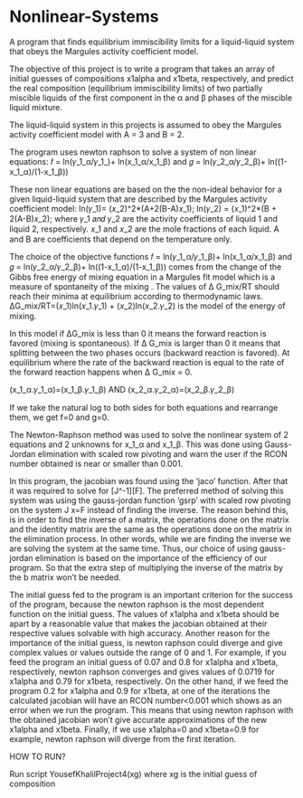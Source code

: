 # Nonlinear-Systems
A program that finds equilibrium immiscibility limits for a liquid-liquid system that obeys the Margules activity coefficient model.


The objective of this project is to write a program that takes an array of initial guesses of compositions x1alpha and x1beta, respectively, and predict the real composition (equilibrium immiscibility limits) of two partially miscible liquids of the first component in the α and β phases of the miscible liquid mixture.

The liquid-liquid system in this projects is assumed to obey the Margules activity coefficient model with A = 3 and B = 2.

The program uses newton raphson to solve a system of non linear equations: 
𝑓 = ln(𝛾_1_α/𝛾_1_)+ ln(x_1_α/x_1_β)
and 
𝑔 = ln(𝛾_2_α/𝛾_2_β)+ ln((1-x_1_α)/(1-x_1_β))

These non linear equations are based on the the non-ideal behavior for a given liquid-liquid system that are described by the Margules activity coefficient model:
ln(𝛾_1)= (𝑥_2)^2*(A+2(B-A)𝑥_1);
ln(𝛾_2) = (𝑥_1)^2*(B + 2(A-B)𝑥_2);
where 𝛾_1 𝑎𝑛𝑑 𝛾_2 are the activity coefficients of liquid 1 and liquid 2, respectively. 𝑥_1 and 𝑥_2 are the mole fractions of each liquid. A and B are coefficients that depend on the temperature only.

The choice of the objective functions 𝑓 = ln(𝛾_1_α/𝛾_1_β)+ ln(x_1_α/x_1_β) and 𝑔 = ln(𝛾_2_α/𝛾_2_β)+ ln((1-x_1_α)/(1-x_1_β)) comes from the change of the Gibbs free energy of mixing equation in a Margules fit model which is a measure of spontaneity of the mixing . The values of Δ G_mix/RT should reach their minima at equilibrium according to thermodynamic laws.
ΔG_mix/RT=(𝑥_1)ln(𝑥_1.𝛾_1) + (𝑥_2)ln(𝑥_2.𝛾_2) is the model of the energy of mixing.

In this model if ΔG_mix is less than 0 it means the forward reaction is favored (mixing is spontaneous). If Δ G_mix is larger than 0 it means that splitting between the two phases occurs (backward reaction is favored). At equilibrium where the rate of the backward reaction is equal to the rate of the forward reaction happens when Δ G_mix = 0.

(x_1_α.𝛾_1_α)=(x_1_β.𝛾_1_β) AND (x_2_α.𝛾_2_α)=(x_2_β.𝛾_2_β) 

If we take the natural log to both sides for both equations and rearrange them, we get f=0 and g=0.


The Newton-Raphson method was used to solve the nonlinear system of 2 equations and 2 unknowns for x_1_α and x_1_β. This was done using Gauss-Jordan elimination with scaled row pivoting and warn the user if the RCON number obtained is near or smaller than 0.001. 

In this program, the jacobian was found using the ‘jaco’ function. After that it was required to solve for [J^-1][F]. The preferred method of solving this system was using the gauss-jordan function ‘gsrp’ with scaled row pivoting on the system J x=F instead of finding the inverse. The reason behind this, is in order to find the inverse of a matrix, the operations done on the matrix and the identity matrix are the same as the operations done on the matrix in the elimination process. In other words, while we are finding the inverse we are solving the system at the same time. Thus, our choice of using gauss-jordan elimination is based on the importance of the efficiency of our program. So that the extra step of multiplying the inverse of the matrix by the b matrix won’t be needed.

The initial guess fed to the program is an important criterion for the success of the program, because the newton raphson is the most dependent function on the initial guess. The values of x1alpha and x1beta should be apart by a reasonable value that makes the jacobian obtained at their respective values solvable with high accuracy. Another reason for the importance of the initial guess, is newton raphson could diverge and give complex values or values outside the range of 0 and 1.
For example, if you feed the program an initial guess of 0.07 and 0.8 for x1alpha and x1beta, respectively, newton raphson converges and gives values of 0.0719 for x1alpha and 0.79 for x1beta, respectively.
On the other hand, if we feed the program 0.2 for x1alpha and 0.9 for x1beta, at one of the iterations the calculated jacobian will have an RCON number<0.001 which shows as an error when we run the program. This means that using newton raphson with the obtained jacobian won’t give accurate approximations of the new x1alpha and x1beta.
Finally, if we use x1alpha=0 and x1beta=0.9 for example, newton raphson will diverge from the first iteration.

HOW TO RUN?

Run script YousefKhalilProject4(xg) where xg is the initial guess of composition


